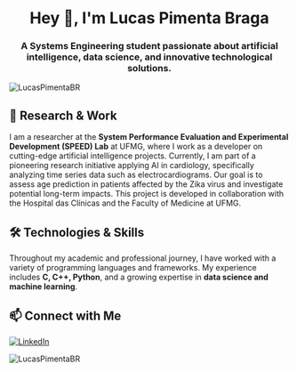<h1 align="center">Hey 👋, I'm Lucas Pimenta Braga</h1>
<h3 align="center">A Systems Engineering student passionate about artificial intelligence, data science, and innovative technological solutions.</h3>

<p align="left">
  <img src="https://komarev.com/ghpvc/?username=LucasPimentaBR&label=Profile%20views&color=0e75b6&style=flat" alt="LucasPimentaBR" />
</p>

## 🔬 Research & Work

I am a researcher at the **System Performance Evaluation and Experimental Development (SPEED) Lab** at UFMG, where I work as a developer on cutting-edge artificial intelligence projects. Currently, I am part of a pioneering research initiative applying AI in cardiology, specifically analyzing time series data such as electrocardiograms. Our goal is to assess age prediction in patients affected by the Zika virus and investigate potential long-term impacts. This project is developed in collaboration with the Hospital das Clínicas and the Faculty of Medicine at UFMG.

## 🛠️ Technologies & Skills

Throughout my academic and professional journey, I have worked with a variety of programming languages and frameworks. My experience includes **C, C++, Python**, and a growing expertise in **data science and machine learning**.

## 📫 Connect with Me

[![LinkedIn](https://img.shields.io/badge/LinkedIn-Lucas%20Pimenta-blue?style=flat-square&logo=linkedin)](https://www.linkedin.com/in/lucas-pim)

<p>
  <img align="left" src="https://github-readme-stats.vercel.app/api/top-langs?username=LucasPimentaBR&show_icons=true&locale=en&layout=compact" alt="LucasPimentaBR" />
</p>
